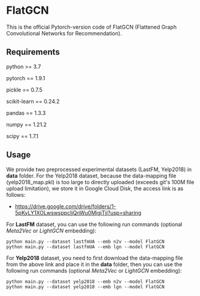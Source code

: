 # FlatGCN
This is the official Pytorch-version code of FlatGCN (Flattened Graph Convolutional Networks for Recommendation).

## Requirements
python >= 3.7

pytorch == 1.9.1

pickle == 0.7.5

scikit-learn == 0.24.2

pandas == 1.3.3

numpy == 1.21.2

scipy == 1.7.1

## Usage
We provide two preprocessed experimental datasets (LastFM, Yelp2018) in **data** folder. 
For the Yelp2018 dataset, because the data-mapping file (yelp2018_map.pkl) is too large to directly uploaded (exceeds git's 100M file upload limitation), we store it in Google Cloud Disk, the access link is as follows:
  - <https://drive.google.com/drive/folders/1-5pKyLY1XOLwswsppcIjQnWu0MigiTjj?usp=sharing>

For **LastFM** dataset, you can use the following run commands (optional *Meta2Vec* or *LightGCN* embedding):
```
python main.py --dataset lastfmUA --emb n2v --model FlatGCN
python main.py --dataset lastfmUA --emb lgn --model FlatGCN
```

For **Yelp2018** dataset, you need to first download the data-mapping file from the above link and place it in the **data** folder, then you can use the following run commands (optional *Meta2Vec* or *LightGCN* embedding):
```
python main.py --dataset yelp2018 --emb n2v --model FlatGCN
python main.py --dataset yelp2018 --emb lgn --model FlatGCN
```
